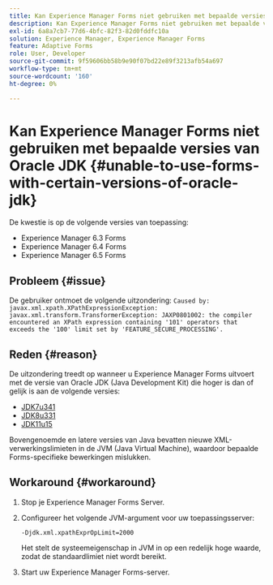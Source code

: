 ```yaml
---
title: Kan Experience Manager Forms niet gebruiken met bepaalde versies van Oracle JDK
description: Kan Experience Manager Forms niet gebruiken met bepaalde versies van Oracle JDK
exl-id: 6a8a7cb7-77d6-4bfc-82f3-82d0fddfc10a
solution: Experience Manager, Experience Manager Forms
feature: Adaptive Forms
role: User, Developer
source-git-commit: 9f59606bb58b9e90f07bd22e89f3213afb54a697
workflow-type: tm+mt
source-wordcount: '160'
ht-degree: 0%

---
```


# Kan Experience Manager Forms niet gebruiken met bepaalde versies van Oracle JDK {#unable-to-use-forms-with-certain-versions-of-oracle-jdk}

De kwestie is op de volgende versies van toepassing:

* Experience Manager 6.3 Forms
* Experience Manager 6.4 Forms
* Experience Manager 6.5 Forms

## Probleem {#issue}

De gebruiker ontmoet de volgende uitzondering:
`Caused by: javax.xml.xpath.XPathExpressionException: javax.xml.transform.TransformerException: JAXP0801002: the compiler encountered an XPath expression containing '101' operators that exceeds the '100' limit set by 'FEATURE_SECURE_PROCESSING'.`

## Reden {#reason}

De uitzondering treedt op wanneer u Experience Manager Forms uitvoert met de versie van Oracle JDK (Java Development Kit) die hoger is dan of gelijk is aan de volgende versies:

* [ JDK7u341 ](https://www.oracle.com/java/technologies/javase/7u341-relnotes.html)
* [ JDK8u331 ](https://www.oracle.com/java/technologies/javase/8u331-relnotes.html)
* [ JDK11u15 ](https://www.oracle.com/java/technologies/javase/11-0-15-relnotes.html)

Bovengenoemde en latere versies van Java bevatten nieuwe XML-verwerkingslimieten in de JVM (Java Virtual Machine), waardoor bepaalde Forms-specifieke bewerkingen mislukken.

## Workaround {#workaround}

1. Stop je Experience Manager Forms Server.
1. Configureer het volgende JVM-argument voor uw toepassingsserver:

   `-Djdk.xml.xpathExprOpLimit=2000`

   Het stelt de systeemeigenschap in JVM in op een redelijk hoge waarde, zodat de standaardlimiet niet wordt bereikt.

1. Start uw Experience Manager Forms-server.
